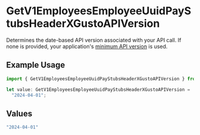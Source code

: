 # GetV1EmployeesEmployeeUuidPayStubsHeaderXGustoAPIVersion

Determines the date-based API version associated with your API call. If none is provided, your application's [minimum API version](https://docs.gusto.com/embedded-payroll/docs/api-versioning#minimum-api-version) is used.

## Example Usage

```typescript
import { GetV1EmployeesEmployeeUuidPayStubsHeaderXGustoAPIVersion } from "@gusto/embedded-api/models/operations/getv1employeesemployeeuuidpaystubs.js";

let value: GetV1EmployeesEmployeeUuidPayStubsHeaderXGustoAPIVersion =
  "2024-04-01";
```

## Values

```typescript
"2024-04-01"
```
